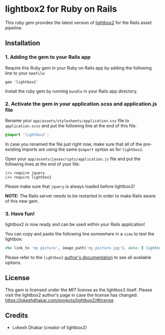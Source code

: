 # lightbox2 for Ruby on Rails
This ruby gem provides the latest version of [lightbox2](https://github.com/lokesh/lightbox2) for the Rails asset pipeline.

## Installation

### 1. Adding the gem to your Rails app
Require this Ruby gem in your Ruby on Rails app by adding the following line to your `Gemfile`:

```
gem 'lightbox2'
```

Install the ruby gem by running `bundle` in your Rails app directory.

### 2. Activate the gem in your application.scss and application.js file

Rename your `app/assets/stylesheets/application.css` file to `application.scss` and put the following line at the end of this file:

```scss
@import 'lightbox2';
```

In case you renamed the file just right now, make sure that all of the pre-existing imports are using the same `@import` syntax as for `lightbox2`.

Open your `app/assets/javascripts/application.js` file and put the following lines at the end of your file:
```
//= require jquery
//= require lightbox2
```

Please make sure that `jquery` is always loaded before lightbox2!

**NOTE:** The Rails server needs to be restarted in order to make Rails aware of this new gem.

### 3. Have fun!

lightbox2 is now ready and can be used within your Rails application!

You can copy and paste the following line somewhere in a `view` to test the lightbox:
```ruby
<%= link_to 'my picture', image_path('my_picture.jpg'), data: { lightbox: 'my-lightbox-name', title: 'title or caption for this image' } %>
```

Please refer to the `lightbox2` [author's documentation](https://lokeshdhakar.com/projects/lightbox2/#options) to see all available options.

## License
This gem is licensed under the *MIT* license as the lightbox2 itself. Please visit the lightbox2 author's page in case the license has changed: https://lokeshdhakar.com/projects/lightbox2/#license

## Credits
* Lokesh Dhakar (creator of lightbox2)
